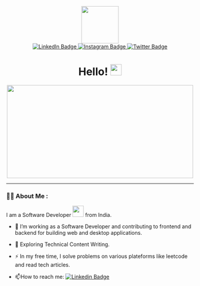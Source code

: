 <div id="header" align="center">
  <a href="https://pro-doubts.github.io/My-Profile/"><img src="https://media.giphy.com/media/M9gbBd9nbDrOTu1Mqx/giphy.gif" width="100"/></a>
</div>

<div id="badges" align="center">
  <a href="https://www.linkedin.com/in/umashankar-verma-268254233?utm_source=share&utm_campaign=share_via&utm_content=profile&utm_medium=android_app">
    <img src="https://img.shields.io/badge/LinkedIn-blue?style=for-the-badge&logo=linkedin&logoColor=white" alt="LinkedIn Badge"/>
  </a>
  <a href="https://www.instagram.com/pro_doubts?igsh=MTM3MWJjcXV3NTM2dg==">
    <img src="https://img.shields.io/badge/Instagram-red?style=for-the-badge&logo=instagram&logoColor=white" alt="Instagram Badge"/>
  </a>
  <a href="https://x.com/UMASHAN98164826?t=ZVmZdGSj0_jIetapVCsvlA&s=09">
    <img src="https://img.shields.io/badge/Twitter-blue?style=for-the-badge&logo=twitter&logoColor=white" alt="Twitter Badge"/>
  </a>
</div>
<div align="center">
  <img src="https://komarev.com/ghpvc/?username=pro-doubts&style=flat-square&color=blue" alt=""/>
</div>
<h1 align="center">
  Hello!
  <img src="https://media.giphy.com/media/hvRJCLFzcasrR4ia7z/giphy.gif" width="30px"/>
</h1>

<div align="center">
  <img src="https://media.giphy.com/media/lnaoFgGrDHnivdu5Bc/giphy.gif?cid=ecf05e47hjjdm8h3nu0y2cnyqa1goqmrynjnn9uio2hble23&ep=v1_gifs_search&rid=giphy.gif&ct=s" width="500" height="250"/>
</div>

---

### :man_technologist: About Me :
I am a Software Developer <img src="https://media.giphy.com/media/WUlplcMpOCEmTGBtBW/giphy.gif" width="30"> from India.
- :telescope: I’m working as a Software Developer and contributing to frontend and backend for building web and desktop applications.

- :seedling: Exploring Technical Content Writing.

- :zap: In my free time, I solve problems on various plateforms like leetcode and read tech articles.

- :mailbox:How to reach me: [![Linkedin Badge](https://img.shields.io/badge/-kakbar-blue?style=flat&logo=Linkedin&logoColor=white)](https://www.linkedin.com/in/umashankar-verma-268254233?utm_source=share&utm_campaign=share_via&utm_content=profile&utm_medium=android_app)
